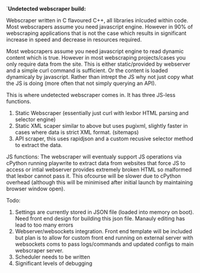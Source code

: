 `**Undetected webscraper build:**


Webscraper written in C flavoured C++, all libraries inlcuded within code. 
Most webscrapers assume you need javascript engine. However in 90% of webscraping applications that is not the case which results in significant increase in speed and decrease in resources required. 

Most webscrapers assume you need javascript engine to read dynamic content which is true. 
However in most webscraping projects/cases you only require data from the site. This is either static/provided by webserver and a simple curl command is sufficient.
Or the content is loaded dynamicaly by javascript. Rather than intrept the JS why not just copy what the JS is doing (more often that not simply querying an API). 

This is where undetected webscraper comes in. 
It has three JS-less functions. 

1. Static Webscraper (essentially just curl with lexbor HTML parsing and selector engine)
2. Static XML scaper similar to above but uses pugixml, slightly faster in cases where data is strict XML format. (sitemaps)
3. API scraper, this uses rapidjson and a custom recusive selector method to extract the data.


JS functions:
The webscraper will eventualy support JS operations via cPython running playwrite to extract data from websites that force JS to access or intial webserver provides extremely broken HTML so malformed that lexbor cannot pass it. 
This ofcourse will be slower due to cPython overhead (although this will be minimised after initial launch by maintaining browser window open). 

Todo:
1. Settings are currently stored in JSON file (loaded into memory on boot). Need front end design for building this json file. Manauly editing has lead to too many errors
2. Webserver/websockets integration. Front end template will be included but plan is to allow for custom front end running on external server with websockets coms to pass logs/commands and updated configs to main webscraper server.
3. Scheduler needs to be written
4. Significant levels of debugging


